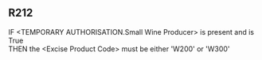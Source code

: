 ## R212
IF &lt;TEMPORARY AUTHORISATION.Small Wine Producer&gt; is present and is True  
THEN the &lt;Excise Product Code&gt; must be either 'W200' or 'W300'
